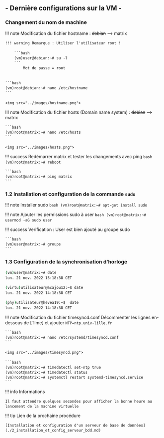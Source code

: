 
## - Dernière configurations sur la VM -

### Changement du nom de machine

!!! note Modification du fichier hostname : ~~debian~~ 	-->  matrix

    !!! warning Remarque : Utiliser l'utilisateur root !

        ```bash
        (vm)user@debian:~# su -l 
        ```
            Mot de passe = root


    ```bash
    (vm)root@debian:~# nano /etc/hostname
    ```

    <img src="../images/hostname.png">

!!! note Modification du fichier hosts (Domain name system) :  ~~debian~~ -->  matrix

    ```bash
    (vm)root@matrix:~# nano /etc/hosts
    ```

    <img src="../images/hosts.png">


!!! success Redémarrer matrix et tester les changements avec ping
    ```bash
    (vm)root@matrix:~# reboot
    ```

    ```bash
    (vm)root@matrix:~# ping matrix
    ```

### 1.2 Installation et configuration de la commande `sudo`

!!! note Installer sudo
    ```bash
    (vm)root@matrix:~# apt-get install sudo
    ```

!!! note Ajouter les permissions sudo à user
    ```bash
    (vm)root@matrix:~# usermod -aG sudo user
    ```

!!! success Verification : User est bien ajouté au groupe sudo

    ```bash
    (vm)user@matrix:~# groups
    ```

### 1.3 Configuration de la synchronisation d’horloge

```bash
(vm)user@matrix:~# date
lun. 21 nov. 2022 15:18:38 CET
```

```bash
(virtu)utilisateur@acajou12:~$ date
lun. 21 nov. 2022 14:18:38 CET
```

```bash
(phy)utilisateur@hevea19:~$  date
lun. 21 nov. 2022 14:18:38 CET
```

!!! note Modification du fichier timesyncd.conf
    Décommenter les lignes en-dessous de [Time] et ajouter `NTP=ntp.univ-lille.fr`

    ```bash
    (vm)root@matrix:~# nano /etc/systemd/timesyncd.conf
    ```

    <img src="../images/timesyncd.png">

    ```bash
    (vm)root@matrix:~# timedatectl set-ntp true
    (vm)root@matrix:~# timedatectl status
    (vm)root@matrix:~# systemctl restart systemd-timesyncd.service
    ```




!!! info Informations

    Il faut attendre quelques secondes pour afficher la bonne heure au lancement de la machine virtuelle

!!! tip Lien de la prochaine procédure

    [Installation et configuration d'un serveur de base de données](./2_installation_et_config_serveur_bdd.md)
